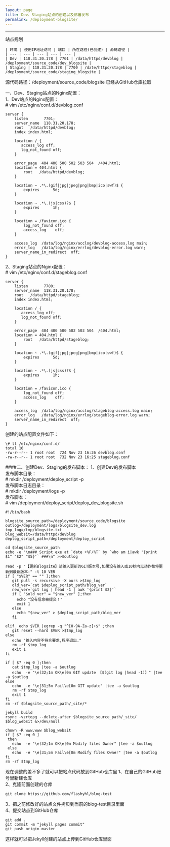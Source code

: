 ```yaml
---
layout: page
title: Dev、Staging站点的创建以及部署发布
permalink: /deployment-blogsite/
---
```

 
-------
站点规划
```
| 环境 | 使用IP地址访问 | 端口 | 所在路径(已创建) | 源码路径 |
| --- | --- | --- | --- | --- |
| Dev | 118.31.20.178 | 7701 | /data/httpd/devblog | /deployment/source_code/dev_blogsite |
| Staging | 118.31.20.178 | 7700 | /date/httpd/stageblog | /deployment/source_code/staging_blogsite |
```
源代码路径：/deployment/source_code/blogsite 已经从GitHub仓库拉取  

一、Dev、Staging站点的Nginx配置：  
1、Dev站点的Nginx配置：  
\# vim  /etc/nginx/conf.d/devblog.conf  
```
server {
    listen       7701;
    server_name  118.31.20.178;
    root   /data/httpd/devblog;
    index index.html;

    location / {
       access_log off;
       log_not_found off;
    }

    error_page  404 400 500 502 503 504  /404.html;
    location = 404.html {
        root   /data/httpd/devblog;
    }

    location ~ .*\.(gif|jpg|jpeg|png|bmp|ico|swf)$ {
        expires      5d;
    }

    location ~ .*\.(js|css)?$ {
        expires      1h;
    }

    location = /favicon.ico {
        log_not_found off;
        access_log    off;
    }
        
    access_log  /data/log/nginx/acclog/devblog-access.log main;
    error_log   /data/log/nginx/errlog/devblog-error.log warn;
    server_name_in_redirect  off;
}
``` 
2、Staging站点的Nginx配置：  
\# vim  /etc/nginx/conf.d/stageblog.conf   
``` 
server {
    listen       7700;
    server_name  118.31.20.178;
    root   /data/httpd/stageblog;
    index index.html;

    location / {
       access_log off;
       log_not_found off;
    }

    error_page  404 400 500 502 503 504  /404.html;
    location = 404.html {
        root   /data/httpd/stageblog;
    }

    location ~ .*\.(gif|jpg|jpeg|png|bmp|ico|swf)$ {
        expires      5d;
    }

    location ~ .*\.(js|css)?$ {
        expires      1h;
    }

    location = /favicon.ico {
        log_not_found off;
        access_log    off;
    }
        
    access_log  /data/log/nginx/acclog/stageblog-access.log main;
    error_log   /data/log/nginx/errlog/stageblog-error.log warn;
    server_name_in_redirect  off;
}
```
创建的站点配置文件如下：  
```  
\# ll /etc/nginx/conf.d/
total 10
-rw-r--r-- 1 root root  724 Nov 23 16:26 devblog.conf
-rw-r--r-- 1 root root  732 Nov 23 16:25 stageblog.conf
```

####二、创建Dev、Staging的发布脚本： 
1、创建Dev的发布脚本  
发布脚本目录：  
\# mkdir /deployment/deploy_script -p  
发布脚本日志目录：  
\# mkdir /deployment/logs -p  
发布脚本：  
\# vim /deployment/deploy_script/deploy_dev_blogsite.sh  
```
#!/bin/bash

blogsite_source_path=/deployment/source_code/blogsite
outlog=/deployment/logs/blogsite_dev.log
tmp_log=/tmp/blogsite.txt
blog_websit=/data/httpd/devblog
deplog_script_path=/deployment/deploy_script

cd $blogsite_source_path
echo -e "\n### Script exe at `date +%F/%T` by `who am i|awk '{print $1" "$2" "$5}'` ###\n" >>$outlog

read -p "【更新Blogsite】请输入更新的GIT版本号,如果没有输入或10秒内无动作都将更新到最新版本:" -t 10 VER
if [ "$VER" == "" ];then
   git pull -s recursive -X ours >$tmp_log
   old_ver=`cat $deplog_script_path/blog_ver`
   new_ver=`git log | head -1 | awk '{print $2}'`
   if [ "$old_ver" = "$new_ver" ];then
     echo "没有信息被提交！"
     exit 1
   else
     echo "$new_ver" > $deplog_script_path/blog_ver
   fi   
     
elif  echo $VER |egrep -q "^[0-9A-Za-z]+$" ;then
   git reset --hard $VER >$tmp_log 
else
   echo "输入内容不符合要求,程序退出."
   rm -rf $tmp_log
   exit 1
fi

if [ $? -eq 0 ];then
   cat $tmp_log |tee -a $outlog
   echo  -e "\e[32;1m OK\e[0m GIT update 【$(git log |head -1)】" |tee -a $outlog
else
   echo  -e "\e[31;5m Fail\e[0m GIT update" |tee -a $outlog
   rm -rf $tmp_log
   exit 1
fi
rm -rf $blogsite_source_path/_site/*

jekyll build
rsync -vzrtopg --delete-after $blogsite_source_path/_site/ $blog_websit &>/dev/null

chown -R www.www $blog_websit
if [ $? -eq 0 ]
 then
   echo  -e "\e[32;1m OK\e[0m Modify files Owner" |tee -a $outlog
 else
   echo  -e "\e[31;5m Fail\e[0m Modify files Owner" |tee -a $outlog
fi
rm -rf $tmp_log
```


现在调整的差不多了就可以把站点代码放到GitHub仓库里
1、在自己的GitHub账号里新建仓库  
2、克隆前面创建的仓库   
```
git clone https://github.com/flashyhl/blog-test  
```
3、把之前修改好的站点文件拷贝到当前的blog-test目录里面   
4、提交站点到GitHub仓库   
```
git add .
git commit -m "jekyll pages commit"
git push origin master
```
这样就可以把Jekyll创建的站点上传到GitHub仓库里面



